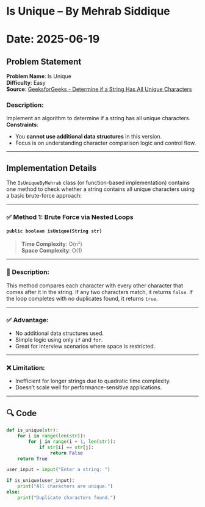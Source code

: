 # Is Unique – By Mehrab Siddique

# Date: 2025-06-19

## Problem Statement

**Problem Name**: Is Unique  
**Difficulty**: Easy  
**Source**: [GeeksforGeeks - Determine if a String Has All Unique Characters](https://www.geeksforgeeks.org/determine-string-unique-characters/)

### Description:

Implement an algorithm to determine if a string has all unique characters.  
**Constraints**: 
 
- You **cannot use additional data structures** in this version.
- Focus is on understanding character comparison logic and control flow.

---

## Implementation Details

The `IsUniqueByMehrab` class (or function-based implementation) contains one method to check whether a string contains all unique characters using a basic brute-force approach:

---

### ✅ Method 1: Brute Force via Nested Loops

#### `public boolean isUnique(String str)`  
> **Time Complexity**: O(n²)  
> **Space Complexity**: O(1)  

---

### 📘 Description:

This method compares each character with every other character that comes after it in the string. If any two characters match, it returns `false`. If the loop completes with no duplicates found, it returns `true`.

---

### ✅ Advantage: 

- No additional data structures used.
- Simple logic using only `if` and `for`.
- Great for interview scenarios where space is restricted.

---

### ❌ Limitation:

- Inefficient for longer strings due to quadratic time complexity.
- Doesn’t scale well for performance-sensitive applications.

---

## 🔍 Code

```python
def is_unique(str):
    for i in range(len(str)):
        for j in range(i + 1, len(str)):
            if str[i] == str[j]:
                return False
    return True

user_input = input("Enter a string: ")

if is_unique(user_input):
    print("All characters are unique.")
else:
    print("Duplicate characters found.")
